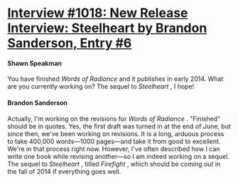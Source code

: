 # [Interview #1018: New Release Interview: Steelheart by Brandon Sanderson, Entry #6](https://www.theoryland.com/intvmain.php?i=1018#6)

#### Shawn Speakman

You have finished
*Words of Radiance*
and it publishes in early 2014. What are you currently working on? The sequel to
*Steelheart*
, I hope!

#### Brandon Sanderson

Actually, I'm working on the revisions for
*Words of Radiance*
. "Finished" should be in quotes. Yes, the first draft was turned in at the end of June, but since then, we've been working on revisions. It is a long, arduous process to take 400,000 words—1000 pages—and take it from good to excellent. We're in that process right now. However, I've often described how I can write one book while revising another—so I am indeed working on a sequel. The sequel to
*Steelheart*
, titled
*Firefight*
, which should be coming out in the fall of 2014 if everything goes well.

